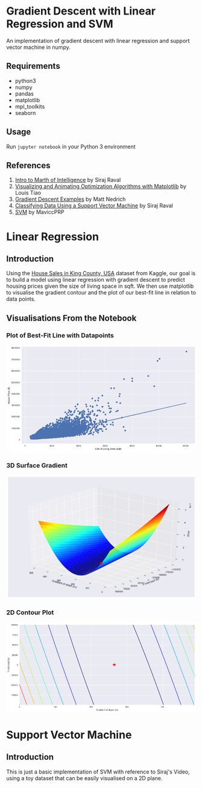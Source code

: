 # Gradient Descent with Linear Regression and SVM
An implementation of gradient descent with linear regression and support vector machine in numpy.

## Requirements
* python3
* numpy
* pandas
* matplotlib
* mpl_toolkits
* seaborn

## Usage
Run `jupyter notebook` in your Python 3 environment

## References
1. [Intro to Marth of Intelligence](https://github.com/llSourcell/Intro_to_the_Math_of_intelligence) by Siraj Raval
2. [Visualizing and Animating Optimization Algorithms with Matplotlib](http://louistiao.me/posts/notebooks/visualizing-and-animating-optimization-algorithms-with-matplotlib/) by Louis Tiao
3. [Gradient Descent Examples](https://github.com/mattnedrich/GradientDescentExample) by Matt Nedrich
4. [Classifying Data Using a Support Vector Machine](https://github.com/llSourcell/Classifying_Data_Using_a_Support_Vector_Machine) by Siraj Raval
5. [SVM](https://github.com/MaviccPRP/svm) by MaviccPRP


# Linear Regression

## Introduction
Using the [House Sales in King County, USA](https://www.kaggle.com/harlfoxem/housesalesprediction) dataset from Kaggle, our goal is to build a model using linear regression with gradient descent to predict housing prices given the size of living space in sqft. We then use matplotlib to visualise the gradient contour and the plot of our best-fit line in relation to data points.


## Visualisations From the Notebook
### Plot of Best-Fit Line with Datapoints
![we](images/result_plot.png)

### 3D Surface Gradient
![we](images/gradient_plot.png)

### 2D Contour Plot
![we](images/contour_plot.png)


# Support Vector Machine

## Introduction
This is just a basic implementation of SVM with reference to Siraj's Video, using a toy dataset that can be easily visualised on a 2D plane.